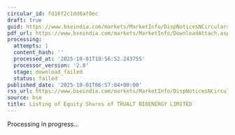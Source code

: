 ```yaml
---
circular_id: fd16f2c1dd6af0ec
draft: true
guid: https://www.bseindia.com/markets/MarketInfo/DispNoticesNCirculars.aspx?Noticeid={A8DFF270-70DE-4685-9D76-40621A438333}&noticeno=20251001-5&dt=10/01/2025&icount=5&totcount=83&flag=0
pdf_url: https://www.bseindia.com/markets/MarketInfo/DownloadAttach.aspx?id=20251001-5&attachedId=
processing:
  attempts: 1
  content_hash: ''
  processed_at: '2025-10-01T18:56:52.243755'
  processor_version: '2.0'
  stage: download_failed
  status: failed
published_date: '2025-10-01T06:57:04+00:00'
rss_url: https://www.bseindia.com/markets/MarketInfo/DispNoticesNCirculars.aspx?Noticeid={A8DFF270-70DE-4685-9D76-40621A438333}&noticeno=20251001-5&dt=10/01/2025&icount=5&totcount=83&flag=0
source: bse
title: Listing of Equity Shares of TRUALT BIOENERGY LIMITED
---
```


Processing in progress...